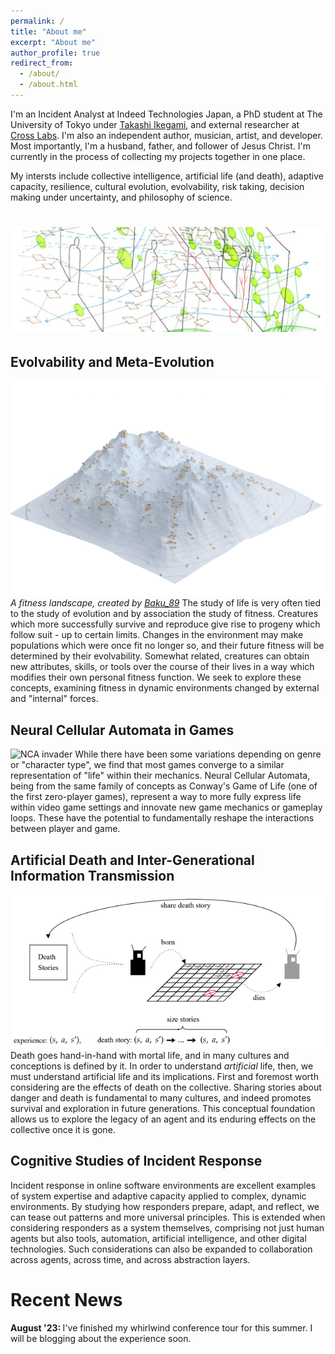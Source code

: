 ```yaml
---
permalink: /
title: "About me"
excerpt: "About me"
author_profile: true
redirect_from: 
  - /about/
  - /about.html
---
```


I'm an Incident Analyst at Indeed Technologies Japan, a PhD student at The University of Tokyo under [Takashi Ikegami](https://www.sacral.c.u-tokyo.ac.jp/), and external researcher at [Cross Labs](https://www.crosslabs.org/). I'm also an independent author, musician, artist, and developer. Most importantly, I'm a husband, father, and follower of Jesus Christ. I'm currently in the process of collecting my projects together in one place.

My intersts include collective intelligence, artificial life (and death), adaptive capacity, resilience, cultural evolution, evolvability, risk taking, decision making under uncertainty, and philosophy of science.

# ![Minds and Thoughts](/images/mindsandthoughts.jpg)

Evolvability and Meta-Evolution
------
![Fitness landscape](/images/terrain_0.gif)
*A fitness landscape, created by [Baku_89](https://baku89.com/2021/01/10/fitness-landscape?lang=en)*
The study of life is very often tied to the study of evolution and by association the study of fitness. Creatures which more successfully survive and reproduce give rise to progeny which follow suit - up to certain limits. Changes in the environment may make populations which were once fit no longer so, and their future fitness will be determined by their evolvability. Somewhat related, creatures can obtain new attributes, skills, or tools over the course of their lives in a way which modifies their own personal fitness function. We seek to explore these concepts, examining fitness in dynamic environments changed by external and "internal" forces.

Neural Cellular Automata in Games
------
![NCA invader](/images/nca_invader.gif)
While there have been some variations depending on genre or "character type", we find that most games converge to a similar representation of "life" within their mechanics. Neural Cellular Automata, being from the same family of concepts as Conway's Game of Life (one of the first zero-player games), represent a way to more fully express life within video game settings and innovate new game mechanics or gameplay loops. These have the potential to fundamentally reshape the interactions between player and game.

Artificial Death and Inter-Generational Information Transmission
------
![ADeath Diagram](/images/death_rl.PNG)
Death goes hand-in-hand with mortal life, and in many cultures and conceptions is defined by it. In order to understand *artificial* life, then, we must understand artificial life and its implications. First and foremost worth considering are the effects of death on the collective. Sharing stories about danger and death is fundamental to many cultures, and indeed promotes survival and exploration in future generations. This conceptual foundation allows us to explore the legacy of an agent and its enduring effects on the collective once it is gone.

Cognitive Studies of Incident Response
------
Incident response in online software environments are excellent examples of system expertise and adaptive capacity applied to complex, dynamic environments. By studying how responders prepare, adapt, and reflect, we can tease out patterns and more universal principles. This is extended when considering responders as a system themselves, comprising not just human agents but also tools, automation, artificial intelligence, and other digital technologies. Such considerations can also be expanded to collaboration across agents, across time, and across abstraction layers.


Recent News
===========

<b>August '23: </b> I've finished my whirlwind conference tour for this summer. I will be blogging about the experience soon.